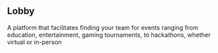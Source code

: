 ## Lobby

A platform that facilitates finding your team for events ranging from education, entertainment, gaming tournaments, to hackathons, whether virtual or in-person